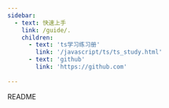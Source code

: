 ```yaml
---
sidebar: 
  - text: 快速上手
    link: /guide/.
    children:
      - text: 'ts学习练习册'
        link: '/javascript/ts/ts_study.html'		 
      - text: 'github'
        link: 'https://github.com'
	  
---
```

README
